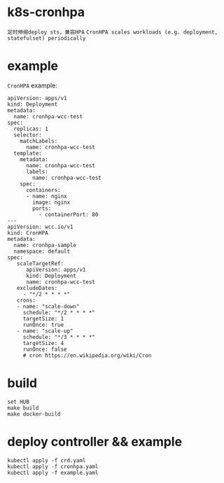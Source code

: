 # k8s-cronhpa
`定时伸缩deploy sts，兼容HPA`
`CronHPA scales workloads (e.g. deployment, statefulset) periodically`

# example
`CronHPA` example:
```
apiVersion: apps/v1
kind: Deployment
metadata:
  name: cronhpa-wcc-test
spec:
  replicas: 1
  selector:
    matchLabels:
      name: cronhpa-wcc-test
  template:
    metadata:
      name: cronhpa-wcc-test
      labels:
        name: cronhpa-wcc-test
    spec:
      containers:
      - name: nginx
        image: nginx
        ports:
          - containerPort: 80
---
apiVersion: wcc.io/v1
kind: CronHPA
metadata:
  name: cronhpa-sample
  namespace: default
spec:
   scaleTargetRef:
      apiVersion: apps/v1
      kind: Deployment
      name: cronhpa-wcc-test
   excludeDates:
     - "*/2 * * * *"
   crons:
   - name: "scale-down"
     schedule: "*/2 * * * *"
     targetSize: 1
     runOnce: true
   - name: "scale-up"
     schedule: "*/3 * * * *"
     targetSize: 4
     runOnce: false
     # cron https://en.wikipedia.org/wiki/Cron
```

# build
```
set HUB
make build
make docker-build
```

# deploy controller && example
```
kubectl apply -f crd.yaml
kubectl apply -f cronhpa.yaml
kubectl apply -f example.yaml
```


